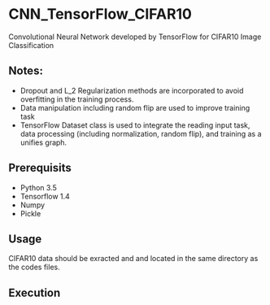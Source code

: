 # CNN_TensorFlow_CIFAR10
Convolutional Neural Network developed by TensorFlow for CIFAR10 Image Classification

## Notes:
- Dropout and L_2 Regularization methods are incorporated to avoid overfitting in the training process.
- Data manipulation including random flip are used to improve training task
- TensorFlow Dataset class is used to integrate the reading input task, data processing (including normalization, random flip), and training as
a unifies graph.

## Prerequisits
- Python 3.5
- Tensorflow 1.4
- Numpy
- Pickle

## Usage
CIFAR10 data should be exracted and and located in the same directory as the codes files.

## Execution


